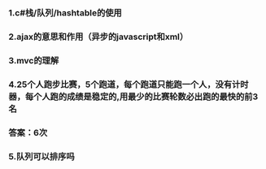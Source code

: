 ### 1.c#栈/队列/hashtable的使用

### 2.ajax的意思和作用（异步的javascript和xml）

### 3.mvc的理解

### 4.25个人跑步比赛，5个跑道，每个跑道只能跑一个人，没有计时器，每个人跑的成绩是稳定的,用最少的比赛轮数必出跑的最快的前3名

### 答案：6次

### 5.队列可以排序吗